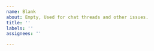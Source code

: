 ```yaml
---
name: Blank
about: Empty, Used for chat threads and other issues.
title: ''
labels: ''
assignees: ''

---
```



